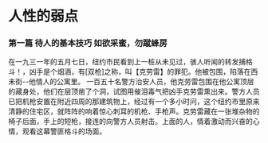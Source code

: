 # 人性的弱点

### 第一篇 待人的基本技巧 如欲采蜜，勿蹴蜂房
在一九三一年的五月七日，纽约市民看到上一桩从未见过，骇人听闻的转发捕格斗！，凶手是个烟酒，有[双枪]之称，叫【克劳雷】的罪犯。他被包围，陷落在西未街--他情人的公寓里。
    一百五十名警方治安人员，他克劳雷包围在他公寓顶层的藏身处，他们在层顶凿了个洞，试图用催泪毒气把凶手克劳雷熏出来。警方人员已把机枪安置在附近四周的那建筑物上，经过有一个多小时问，这个纽约市里原来清静的住宅区，就阵阵的响着惊心刺耳的机枪、手枪声。克劳雷藏在一张堆杂物的椅子后面，手上的短枪，接连的向警方人员射击。上面的人，情着激动而兴奋的心情，观看这幕警匪格斗的场面。
